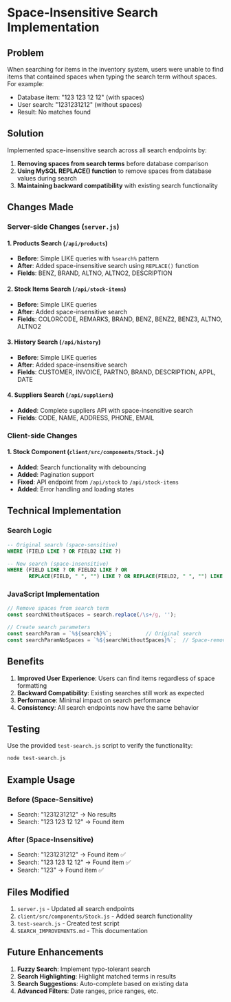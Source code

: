 # Space-Insensitive Search Implementation

## Problem
When searching for items in the inventory system, users were unable to find items that contained spaces when typing the search term without spaces. For example:
- Database item: "123 123 12 12" (with spaces)
- User search: "1231231212" (without spaces)
- Result: No matches found

## Solution
Implemented space-insensitive search across all search endpoints by:

1. **Removing spaces from search terms** before database comparison
2. **Using MySQL REPLACE() function** to remove spaces from database values during search
3. **Maintaining backward compatibility** with existing search functionality

## Changes Made

### Server-side Changes (`server.js`)

#### 1. Products Search (`/api/products`)
- **Before**: Simple LIKE queries with `%search%` pattern
- **After**: Added space-insensitive search using `REPLACE()` function
- **Fields**: BENZ, BRAND, ALTNO, ALTNO2, DESCRIPTION

#### 2. Stock Items Search (`/api/stock-items`)
- **Before**: Simple LIKE queries
- **After**: Added space-insensitive search
- **Fields**: COLORCODE, REMARKS, BRAND, BENZ, BENZ2, BENZ3, ALTNO, ALTNO2

#### 3. History Search (`/api/history`)
- **Before**: Simple LIKE queries
- **After**: Added space-insensitive search
- **Fields**: CUSTOMER, INVOICE, PARTNO, BRAND, DESCRIPTION, APPL, DATE

#### 4. Suppliers Search (`/api/suppliers`)
- **Added**: Complete suppliers API with space-insensitive search
- **Fields**: CODE, NAME, ADDRESS, PHONE, EMAIL

### Client-side Changes

#### 1. Stock Component (`client/src/components/Stock.js`)
- **Added**: Search functionality with debouncing
- **Added**: Pagination support
- **Fixed**: API endpoint from `/api/stock` to `/api/stock-items`
- **Added**: Error handling and loading states

## Technical Implementation

### Search Logic
```sql
-- Original search (space-sensitive)
WHERE (FIELD LIKE ? OR FIELD2 LIKE ?)

-- New search (space-insensitive)
WHERE (FIELD LIKE ? OR FIELD2 LIKE ? OR 
       REPLACE(FIELD, " ", "") LIKE ? OR REPLACE(FIELD2, " ", "") LIKE ?)
```

### JavaScript Implementation
```javascript
// Remove spaces from search term
const searchWithoutSpaces = search.replace(/\s+/g, '');

// Create search parameters
const searchParam = `%${search}%`;           // Original search
const searchParamNoSpaces = `%${searchWithoutSpaces}%`;  // Space-removed search
```

## Benefits

1. **Improved User Experience**: Users can find items regardless of space formatting
2. **Backward Compatibility**: Existing searches still work as expected
3. **Performance**: Minimal impact on search performance
4. **Consistency**: All search endpoints now have the same behavior

## Testing

Use the provided `test-search.js` script to verify the functionality:

```bash
node test-search.js
```

## Example Usage

### Before (Space-Sensitive)
- Search: "1231231212" → No results
- Search: "123 123 12 12" → Found item

### After (Space-Insensitive)
- Search: "1231231212" → Found item ✅
- Search: "123 123 12 12" → Found item ✅
- Search: "123" → Found item ✅

## Files Modified

1. `server.js` - Updated all search endpoints
2. `client/src/components/Stock.js` - Added search functionality
3. `test-search.js` - Created test script
4. `SEARCH_IMPROVEMENTS.md` - This documentation

## Future Enhancements

1. **Fuzzy Search**: Implement typo-tolerant search
2. **Search Highlighting**: Highlight matched terms in results
3. **Search Suggestions**: Auto-complete based on existing data
4. **Advanced Filters**: Date ranges, price ranges, etc. 